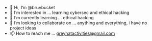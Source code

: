- 👋 Hi, I’m @bruvbucket
- 👀 I’m interested in ... learning cybersec and ethical hacking
- 🌱 I’m currently learning ... ethical hacking
- 💞️ I’m looking to collaborate on ... anything and everything, i have no project ideas
- 📫 How to reach me ... greyhatactivities@gmail.com

<!---
bruvbucket/bruvbucket is a ✨ special ✨ repository because its `README.md` (this file) appears on your GitHub profile.
You can click the Preview link to take a look at your changes.
--->
